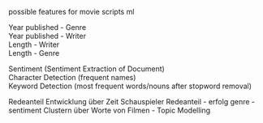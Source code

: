possible features for movie scripts ml

Year published - Genre  
Year published - Writer  
Length - Writer  
Length - Genre  

Sentiment (Sentiment Extraction of Document)  
Character Detection (frequent names)  
Keyword Detection (most frequent words/nouns after stopword removal)  

Redeanteil
Entwicklung über Zeit
Schauspieler Redeanteil - erfolg
genre - sentiment
Clustern über Worte von Filmen - Topic Modelling